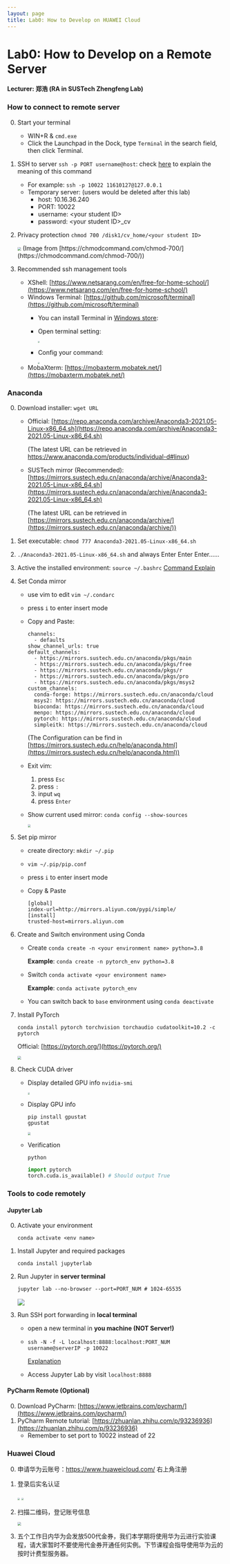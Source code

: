 ```yaml
---
layout: page
title: Lab0: How to Develop on HUAWEI Cloud
---
```


# Lab0: How to Develop on a Remote Server

**Lecturer: 郑浩 (RA in SUSTech Zhengfeng Lab)**

### How to connect to remote server

0. Start your terminal
   - WIN+R & `cmd.exe`
   - Click the Launchpad in the Dock, type `Terminal` in the search field, then click Terminal.

1. SSH to server
   `ssh -p PORT username@host`: check [here](https://explainshell.com/explain?cmd=ssh+-p+PORT+username%40host) to explain the meaning of this command
   - For example: `ssh -p 10022 11610127@127.0.0.1`
   - Temporary server: (users would be deleted after this lab)
     - host: 10.16.36.240
     - PORT: 10022
     - username: \<your student ID\>
     - password: \<your student ID\>_cv
   
2. Privacy protection
   `chmod 700 /disk1/cv_home/<your student ID>`
   
   <img src="image\lab0\Snipaste_2021-09-07_20-30-38.png" style="zoom:50%;" />
   (Image from [https://chmodcommand.com/chmod-700/](https://chmodcommand.com/chmod-700/))
   
3. Recommended ssh management tools

   - XShell: [https://www.netsarang.com/en/free-for-home-school/](https://www.netsarang.com/en/free-for-home-school/)
   - Windows Terminal: [https://github.com/microsoft/terminal](https://github.com/microsoft/terminal)
     - You can install Terminal in [Windows store](https://aka.ms/terminal): 
     - Open terminal setting:

       <img src="image\lab0\Snipaste_2021-09-07_20-46-31.jpg" style="zoom:25%;" />
     - Config your command:

       <img src="image\lab0\Snipaste_2021-09-07_20-45-43.jpg" style="zoom:25%;" />
   - MobaXterm: [https://mobaxterm.mobatek.net/](https://mobaxterm.mobatek.net/)


### Anaconda

0. Download installer: `wget URL`

   - Official: [https://repo.anaconda.com/archive/Anaconda3-2021.05-Linux-x86_64.sh](https://repo.anaconda.com/archive/Anaconda3-2021.05-Linux-x86_64.sh)
     
     (The latest URL can be retrieved in https://www.anaconda.com/products/individual-d#linux)
   - SUSTech mirror (Recommended): 
     [https://mirrors.sustech.edu.cn/anaconda/archive/Anaconda3-2021.05-Linux-x86_64.sh](https://mirrors.sustech.edu.cn/anaconda/archive/Anaconda3-2021.05-Linux-x86_64.sh)
     
     (The latest URL can be retrieved in [https://mirrors.sustech.edu.cn/anaconda/archive/](https://mirrors.sustech.edu.cn/anaconda/archive/))

1. Set executable: `chmod 777 Anaconda3-2021.05-Linux-x86_64.sh`

2. `./Anaconda3-2021.05-Linux-x86_64.sh` and always Enter Enter Enter......

3.  Active the installed environment: `source ~/.bashrc`  [Command Explain](https://explainshell.com/explain?cmd=ssh+-p+PORT+username%40host) 

4. Set Conda mirror

   - use vim to edit `vim ~/.condarc`

   - press `i` to enter insert mode

   - Copy and Paste:

     ```
     channels:
       - defaults
     show_channel_urls: true
     default_channels:
       - https://mirrors.sustech.edu.cn/anaconda/pkgs/main
       - https://mirrors.sustech.edu.cn/anaconda/pkgs/free
       - https://mirrors.sustech.edu.cn/anaconda/pkgs/r
       - https://mirrors.sustech.edu.cn/anaconda/pkgs/pro
       - https://mirrors.sustech.edu.cn/anaconda/pkgs/msys2
     custom_channels:
       conda-forge: https://mirrors.sustech.edu.cn/anaconda/cloud
       msys2: https://mirrors.sustech.edu.cn/anaconda/cloud
       bioconda: https://mirrors.sustech.edu.cn/anaconda/cloud
       menpo: https://mirrors.sustech.edu.cn/anaconda/cloud
       pytorch: https://mirrors.sustech.edu.cn/anaconda/cloud
       simpleitk: https://mirrors.sustech.edu.cn/anaconda/cloud
     ```

     (The Configuration can be find in [https://mirrors.sustech.edu.cn/help/anaconda.html](https://mirrors.sustech.edu.cn/help/anaconda.html))

   - Exit vim:
     1. press `Esc`
     2. press `:`
     3. input `wq`
     4. press `Enter`
     
   - Show current used mirror: `conda config --show-sources`

     <img src="image\lab0\Snipaste_2021-09-07_21-18-39.png" style="zoom:43%;" />

5. Set pip mirror

   - create directory: `mkdir ~/.pip`

   - `vim ~/.pip/pip.conf`

   - press `i` to enter insert mode

   - Copy & Paste

     ```
     [global]
     index-url=http://mirrors.aliyun.com/pypi/simple/
     [install]
     trusted-host=mirrors.aliyun.com
     ```

6. Create and Switch environment using Conda

   - Create `conda create -n <your environment name> python=3.8`

     **Example**: `conda create -n pytorch_env python=3.8`

   - Switch `conda activate <your environment name>`

     **Example**: `conda activate pytorch_env`

   - You can switch back to `base` environment using `conda deactivate`

7. Install PyTorch

   `conda install pytorch torchvision torchaudio cudatoolkit=10.2 -c pytorch`
   
   Official: [https://pytorch.org/](https://pytorch.org/)

   <img src="image\lab0\Snipaste_2021-09-07_21-21-39.png" style="zoom: 50%;" />

8. Check CUDA driver

   - Display detailed GPU info
     `nvidia-smi`

     <img src="image\lab0\Snipaste_2021-09-07_21-24-32.png" style="zoom:30%;" />

   - Display GPU info
     ```shell
     pip install gpustat
     gpustat
     ```

     <img src="image\lab0\Snipaste_2021-09-07_21-26-42.png" style="zoom:43%;"/>

   - Verification

     `python`

     ```python
     import pytorch
     torch.cuda.is_available() # Should output True
     ```


### Tools to code remotely

#### Jupyter Lab

0. Activate your environment

   ```shell
   conda activate <env name>
   ```

1. Install Jupyter and required packages

   ```shell
   conda install jupyterlab 
   ```

2. Run Jupyter in **server terminal**

   ```shell
   jupyter lab --no-browser --port=PORT_NUM # 1024-65535
   ```

   <!-- $PORT\_NUM = 1024 + (SID \; mod \; (65535 - 1024)) = 1024 + (SID \; mod \; 64511)$ --> <img style="transform: translateY(0.1em); background: white;" src="https://render.githubusercontent.com/render/math?math=PORT%5C_NUM%20%3D%201024%20%2B%20(SID%20%5C%3B%20mod%20%5C%3B%20(65535%20-%201024))%20%3D%201024%20%2B%20(SID%20%5C%3B%20mod%20%5C%3B%2064511)">

3. Run SSH port forwarding in **local terminal**

   - open a new terminal in **you machine (NOT Server!)**

   - ```shell
     ssh -N -f -L localhost:8888:localhost:PORT_NUM username@serverIP -p 10022
     ```

     [Explanation](https://explainshell.com/explain?cmd=ssh+-N+-f+-L+localhost%3A8888%3Alocalhost%3APORT_NUM+username%40serverIP+-p+10022#) 

   -   Access Jupyter Lab by visit `localhost:8888`



#### PyCharm Remote (Optional)

0. Download PyCharm: [https://www.jetbrains.com/pycharm/](https://www.jetbrains.com/pycharm/)
1. PyCharm Remote tutorial: [https://zhuanlan.zhihu.com/p/93236936](https://zhuanlan.zhihu.com/p/93236936)
   - Remember to set port to 10022 instead of 22



### Huawei Cloud

0. 申请华为云账号：https://www.huaweicloud.com/ 右上角注册
1. 登录后实名认证

   <img src="image\lab0\Snipaste_2021-09-07_21-57-04.png" style="zoom:33%;" />

   <img src="image\lab0\Snipaste_2021-09-07_22-06-19.png" style="zoom:33%;" />
2. 扫描二维码，登记账号信息

   <img src="image\lab0\unnamed.png" style="zoom: 50%;" />
3. 五个工作日内华为会发放500代金券，我们本学期将使用华为云进行实验课程，请大家暂时不要使用代金券开通任何实例。下节课程会指导使用华为云的按时计费型服务器。

